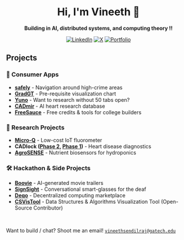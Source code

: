 <h1 align="center">Hi, I'm Vineeth 👋</h1>
<p align="center">
  <b>Building in AI, distributed systems, and computing theory ‼️</b><br>
</p>
<p align="center">
  <a href="https://linkedin.com/in/vineethsendilraj"><img src="https://img.shields.io/badge/In-LinkedIn-%230077B5?style=flat&logo=linkedin&logoColor=white&labelColor=%230077B5&color=%230077B5" alt="LinkedIn"/></a>
  <a href="https://x.com/VineethSendil"><img src="https://img.shields.io/badge/X-black.svg?logo=X&logoColor=white" alt="X"/></a>
  <a href="https://www.vineethsendilraj.com/"><img src="https://img.shields.io/badge/vineethsendilraj.com-2ecc71?style=flat&color=46AE92" alt="Portfolio"/></a>
</p>

## Projects
### 🚀 Consumer Apps
- **[safely](https://www.travelsafely.club)** - Navigation around high-crime areas
- **[GradGT](https://grad-gt.vercel.app/)** - Pre-requisite visualization chart
- **[Yuno](https://www.yuno.so)** - Want to research without 50 tabs open?
- **[CADmir](https://www.cadmir.org)** - AI heart research database
- **[FreeSauce](https://free-stuff-eta.vercel.app/)** - Free credits & tools for college builders

### 🔬 Research Projects
- **[Micro-Q](https://partner.projectboard.world/isef/project/ebed043t-micro-q-a-low-cost-iot-based-fluorometer)** - Low-cost IoT fluorometer
- **CADlock ([Phase 2](https://2023.igem.wiki/lambert-ga/), [Phase 1](https://2022.igem.wiki/lambert-ga/))** - Heart disease diagnostics
- **[AgroSENSE](https://2021.igem.org/Team:Lambert_GA)** - Nutrient biosensors for hydroponics

### 🛠️ Hackathon & Side Projects
- **[Boovie](https://devpost.com/software/boovie)** - AI-generated movie trailers
- **[SignSight](https://devpost.com/software/sign-sight-no-voice-unheard)** - Conversational smart-glasses for the deaf
- **[Deqo](https://devpost.com/software/deqo)** - Decentralized computing marketplace
- **[CSVisTool](https://csvistool.com/)** - Data Structures & Algorithms Visualization Tool (Open-Source Contributor)

<br>

Want to build / chat? Shoot me an email! <a href="mailto:vineethsendilraj@gatech.edu">`vineethsendilraj@gatech.edu`</a>
